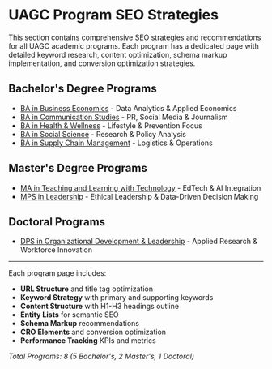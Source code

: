 
# UAGC Program SEO Strategies

This section contains comprehensive SEO strategies and recommendations for all UAGC academic programs. Each program has a dedicated page with detailed keyword research, content optimization, schema markup implementation, and conversion optimization strategies.

## Bachelor's Degree Programs

- [BA in Business Economics](ba-business-economics.md) - Data Analytics & Applied Economics
- [BA in Communication Studies](ba-communication-studies.md) - PR, Social Media & Journalism  
- [BA in Health & Wellness](ba-health-wellness.md) - Lifestyle & Prevention Focus
- [BA in Social Science](ba-social-science.md) - Research & Policy Analysis
- [BA in Supply Chain Management](ba-supply-chain-management.md) - Logistics & Operations

## Master's Degree Programs

- [MA in Teaching and Learning with Technology](ma-teaching-learning-technology.md) - EdTech & AI Integration
- [MPS in Leadership](mps-leadership.md) - Ethical Leadership & Data-Driven Decision Making

## Doctoral Programs

- [DPS in Organizational Development & Leadership](dps-organizational-development-leadership.md) - Applied Research & Workforce Innovation

---

Each program page includes:
- **URL Structure** and title tag optimization
- **Keyword Strategy** with primary and supporting keywords
- **Content Structure** with H1-H3 headings outline
- **Entity Lists** for semantic SEO
- **Schema Markup** recommendations
- **CRO Elements** and conversion optimization
- **Performance Tracking** KPIs and metrics

*Total Programs: 8 (5 Bachelor's, 2 Master's, 1 Doctoral)*  
